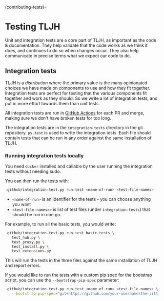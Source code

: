 (contributing-tests)=

# Testing TLJH

Unit and integration tests are a core part of TLJH, as important as
the code & documentation. They help validate that the code works as
we think it does, and continues to do so when changes occur. They
also help communicate in precise terms what we expect our code
to do.

## Integration tests

TLJH is a _distribution_ where the primary value is the many
opinionated choices we have made on components to use and how
they fit together. Integration tests are perfect for testing
that the various components fit together and work as they should.
So we write a lot of integration tests, and put in more effort
towards them than unit tests.

All integration tests are run in [GitHub Actions](https://github.com/jialii/the-littlest-jupyterhub/actions)
for each PR and merge, making sure we don't have broken tests
for too long.

The integration tests are in the `integration-tests` directory
in the git repository. `py.test` is used to write the integration
tests. Each file should contain tests that can be run in any order
against the same installation of TLJH.

### Running integration tests locally

You need `docker` installed and callable by the user running
the integration tests without needing sudo.

You can then run the tests with:

```bash
.github/integration-test.py run-test <name-of-run> <test-file-names>
```

- `<name-of-run>` is an identifier for the tests - you can choose anything you want
- `<test-file-names>>` is list of test files (under `integration-tests`) that should be run in one go.

For example, to run all the basic tests, you would write:

```bash
.github/integration-test.py run-test basic-tests \
   test_hub.py \
   test_proxy.py \
   test_install.py \
   test_extensions.py
```

This will run the tests in the three files against the same installation
of TLJH and report errors.

If you would like to run the tests with a custom pip spec for the bootstrap script, you can use the `--bootstrap-pip-spec`
parameter:

```bash
.github/integration-test.py run-test <name-of-run> <test-file-names> \
   --bootstrap-pip-spec="git+https://github.com/your-username/the-littlest-jupyterhub.git@branch-name"
```
